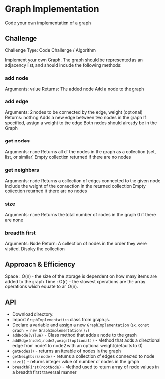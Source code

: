 # Graph Implementation
<!-- Short summary or background information -->
Code your own implementation of a graph

## Challenge
<!-- Description of the challenge -->
Challenge Type: Code Challenge / Algorithm

Implement your own Graph. The graph should be represented as an adjacency list, and should include the following methods:

### add node

Arguments: value
Returns: The added node
Add a node to the graph

### add edge

Arguments: 2 nodes to be connected by the edge, weight (optional)
Returns: nothing
Adds a new edge between two nodes in the graph
If specified, assign a weight to the edge
Both nodes should already be in the Graph

### get nodes

Arguments: none
Returns all of the nodes in the graph as a collection (set, list, or similar)
Empty collection returned if there are no nodes

### get neighbors

Arguments: node
Returns a collection of edges connected to the given node
Include the weight of the connection in the returned collection
Empty collection returned if there are no nodes

### size

Arguments: none
Returns the total number of nodes in the graph
0 if there are none

### breadth first

Arguments: Node
Return: A collection of nodes in the order they were visited.
Display the collection

## Approach & Efficiency
<!-- What approach did you take? Why? What is the Big O space/time for this approach? -->
Space : O(n) - the size of the storage is dependent on how many items are added to the graph
Time : O(n) - the slowest operations are the array operations which equate to an O(n).

## API
<!-- Description of each method publicly available in each of your hashtable -->

- Download directory.
- Import `GraphImplementation` class from graph.js.
- Declare a variable and assign a new `GraphImplementation` (`ex.const graph = new GraphImplementation();`)
- `addNode(value)` -  Class method that adds a node to the graph
- `addEdge(node1,node2,weight(optional))` - Method that adds a directional edge from node1 to node2 with an optional weight(defaults to 0)
- `getNodes()` - returns an iterable of nodes in the graph
- `getNeighbors(node)` - returns a collection of edges connected to node
- `size()` - returns integer value of number of nodes in the graph
- `breadthFirst(rootNode)` - Method used to return array of node values in a breadth first traversal manner
